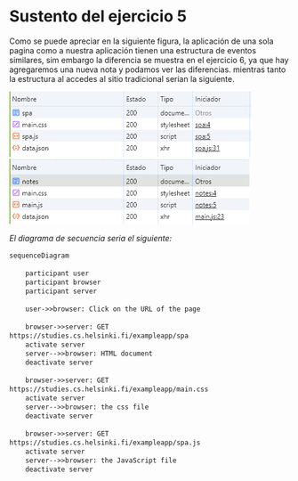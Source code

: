 # Sustento del ejercicio 5
Como se puede apreciar en la siguiente figura, la aplicación de una sola pagina como a nuestra aplicación tienen una estructura de eventos similares, sim embargo la diferencia se muestra en el ejercicio 6, ya que hay agregaremos una nueva nota y podamos ver las diferencias. mientras tanto la estructura al accedes al sitio tradicional serian la siguiente.

![Texto alternativo](/Exercises_Part0_%200.1_0.6/img/img1.PNG)
![Texto alternativo](/Exercises_Part0_%200.1_0.6/img/img2.PNG)

*El diagrama de secuencia seria el siguiente:*


```mermaid
sequenceDiagram

    participant user
    participant browser
    participant server
    
    user->>browser: Click on the URL of the page

    browser->>server: GET https://studies.cs.helsinki.fi/exampleapp/spa
    activate server
    server-->>browser: HTML document
    deactivate server

    browser->>server: GET https://studies.cs.helsinki.fi/exampleapp/main.css
    activate server
    server-->>browser: the css file
    deactivate server

    browser->>server: GET https://studies.cs.helsinki.fi/exampleapp/spa.js
    activate server
    server-->>browser: the JavaScript file
    deactivate server
